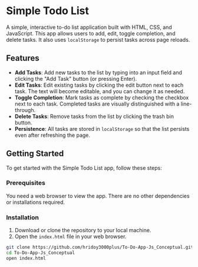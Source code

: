 # Simple Todo List

A simple, interactive to-do list application built with HTML, CSS, and JavaScript. This app allows users to add, edit, toggle completion, and delete tasks. It also uses `localStorage` to persist tasks across page reloads.

## Features

- **Add Tasks**: Add new tasks to the list by typing into an input field and clicking the "Add Task" button (or pressing Enter).
- **Edit Tasks**: Edit existing tasks by clicking the edit button next to each task. The text will become editable, and you can change it as needed.
- **Toggle Completion**: Mark tasks as complete by checking the checkbox next to each task. Completed tasks are visually distinguished with a line-through.
- **Delete Tasks**: Remove tasks from the list by clicking the trash bin button.
- **Persistence**: All tasks are stored in `localStorage` so that the list persists even after refreshing the page.

## Getting Started

To get started with the Simple Todo List app, follow these steps:

### Prerequisites

You need a web browser to view the app. There are no other dependencies or installations required.

### Installation

1. Download or clone the repository to your local machine.
2. Open the `index.html` file in your web browser.

```bash
git clone https://github.com/hridoy3000plus/To-Do-App-Js_Conceptual.git
cd To-Do-App-Js_Conceptual
open index.html
```
